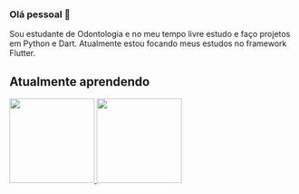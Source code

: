 ### Olá pessoal 👋

Sou estudante de Odontologia e no meu tempo livre estudo e faço projetos em Python e Dart. Atualmente estou focando meus estudos no framework Flutter.

<h2> Atualmente aprendendo </h2>


  <a href="https://github.com/FabianoJanisch">
  <img height="150em" src="https://github-readme-stats.vercel.app/api?username=fabianojanisch&show_icons=true&theme=dracula&include_all_commits=true&count_private=true"/>
  <img height="150em" src="https://github-readme-stats.vercel.app/api/top-langs/?username=fabianojanisch&layout=compact&langs_count=5&theme=dracula"/>
</div>
